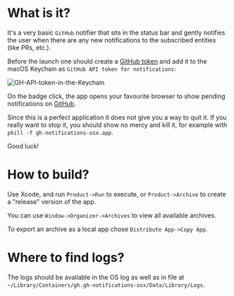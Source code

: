 #  What is it?

It's a very basic `GitHub` notifier that sits in the status bar and gently notifies the user when there are any new notifications to the subscribed entities (like PRs, etc.).

Before the launch one should create a [GitHub token](https://github.com/settings/tokens) and add it to the macOS Keychain as `GitHub API token for notifications`:

![GH-API-token-in-the-Keychain](https://user-images.githubusercontent.com/211000/148858206-0b571be7-5665-4870-a8f6-26a2a371583a.png)

On the badge click, the app opens your favourite browser to show pending notifications on [GitHub](https://github.com/notifications?query=reason%3Aparticipating+is%3Aunread).

Since this is a perfect application it does not give you a way to quit it. If you really want to stop it, you should show no mercy and kill it, for example with `pkill -f gh-notifications-osx.app`.

Good luck!

# How to build?

Use Xcode, and run `Product->Run` to execute, or `Product->Archive` to create a "release" version of the app.

You can use `Window->Organizer->Archives` to view all available archives.

To export an archive as a local app chose `Distribute App->Copy App`.

# Where to find logs?

The logs should be available in the OS log as well as in file at `~/Library/Containers/gh.gh-notifications-osx/Data/Library/Logs`.
